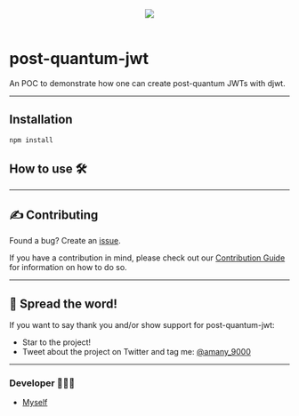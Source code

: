 <div align='center'>
  
<a href='https://github.com/amany9000/post-quantum-jwt/releases'>
  
  
</a>
  
<a href='https://github.com/amany9000/post-quantum-jwt/blob/main/LICENSE'>
  
<img src='https://img.shields.io/github/license/amany9000/post-quantum-jwt'>
  
</a>

</div>

<br />

# post-quantum-jwt
An POC to demonstrate how one can create post-quantum JWTs with djwt.

---

## Installation 

```sh
npm install
```


## How to use 🛠️

---

## ✍️ Contributing
Found a bug? Create an [issue](https://github.com/amany9000/post-quantum-jwt/issues).

If you have a contribution in mind, please check out our [Contribution Guide](https://github.com/amany9000/post-quantum-jwt/blob/main/CONTRIBUTING.md) for information on how to do so. 

---

## 🌟 Spread the word!

If you want to say thank you and/or show support for post-quantum-jwt:

- Star to the project!
- Tweet about the project on Twitter and tag me: [@amany_9000](https://twitter.com/amany_9000) 

---

### Developer 🧑🏻‍💻

- [Myself](https://github.com/amany9000)